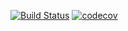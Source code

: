[![Build Status](https://travis-ci.org/xabuk44/shop_hell.svg?branch=master)](https://travis-ci.org/xabuk44/shop_hell)
[![codecov](https://codecov.io/gh/xabuk44/shop_hell/branch/master/graph/badge.svg)](https://codecov.io/gh/xabuk44/shop_hell)
